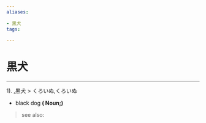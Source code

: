 ```yaml
---
aliases:
    
- 黒犬
tags:
    
---
```


# 黒犬
---
1).
,黒犬 > くろいぬ,くろいぬ

- black dog
**( Noun;)**
> see also: 
            